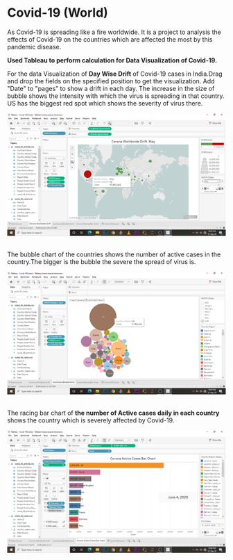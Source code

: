 # Covid-19 (World)
As Covid-19 is spreading like a fire worldwide. It is a project to analysis the effects of Covid-19 on the countries which are affected the most by this pandemic disease.

<b>Used Tableau to perform calculation for Data Visualization of Covid-19.</b>

For the data Visualization of <b>Day Wise Drift</b> of Covid-19 cases in India.Drag and drop the fields on the specified position to get the visualization. Add "Date" to "pages" to show a drift in each day. The increase in the size of bubble shows the intensity with which the virus is spreading in that country. US has the biggest red spot which shows the severity of virus there. &nbsp;

![](https://github.com/anubhuti2522/Covid-19-World-/blob/master/images/covidDrift.png)
&nbsp;&nbsp;



The bubble chart of the countries shows the number of active cases in the country.The bigger is the bubble the severe the spread of virus is.&nbsp;

![](https://github.com/anubhuti2522/Covid-19-World-/blob/master/images/MaxCases.png)
&nbsp;&nbsp;




The racing bar chart of <b>the number of Active cases daily in each country</b> shows the country which is severely affected by Covid-19. &nbsp;

![](https://github.com/anubhuti2522/Covid-19-World-/blob/master/images/ActiveCases.png)
